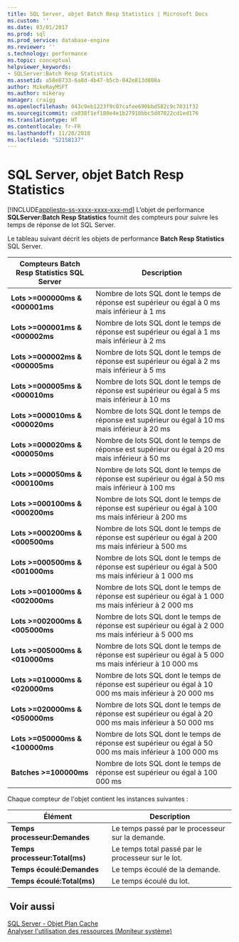```yaml
---
title: SQL Server, objet Batch Resp Statistics | Microsoft Docs
ms.custom: ''
ms.date: 03/01/2017
ms.prod: sql
ms.prod_service: database-engine
ms.reviewer: ''
s.technology: performance
ms.topic: conceptual
helpviewer_keywords:
- SQLServer:Batch Resp Statistics
ms.assetid: a58e8733-6a8d-4b47-b5cb-042e813d808a
author: MikeRayMSFT
ms.author: mikeray
manager: craigg
ms.openlocfilehash: 043c9eb1223f9c87cafee690bbd582c9c7031f32
ms.sourcegitcommit: ca038f1ef180e4e1b27910bbc5d87822cd1ed176
ms.translationtype: HT
ms.contentlocale: fr-FR
ms.lasthandoff: 11/20/2018
ms.locfileid: "52158137"
---
```

# <a name="sql-server-batch-resp-statistics-object"></a>SQL Server, objet Batch Resp Statistics
[!INCLUDE[appliesto-ss-xxxx-xxxx-xxx-md](../../includes/appliesto-ss-xxxx-xxxx-xxx-md.md)]
L’objet de performance **SQLServer:Batch Resp Statistics** fournit des compteurs pour suivre les temps de réponse de lot SQL Server.

Le tableau suivant décrit les objets de performance **Batch Resp Statistics** SQL Server.


|**Compteurs Batch Resp Statistics SQL Server**|Description|  
|-------------|-----------------|  
|**Lots >=000000ms & \<000001ms**|Nombre de lots SQL dont le temps de réponse est supérieur ou égal à 0 ms mais inférieur à 1 ms|
|**Lots >=000001ms & \<000002ms**|Nombre de lots SQL dont le temps de réponse est supérieur ou égal à 1 ms mais inférieur à 2 ms|
|**Lots >=000002ms & \<000005ms**|Nombre de lots SQL dont le temps de réponse est supérieur ou égal à 2 ms mais inférieur à 5 ms|
|**Lots >=000005ms & \<000010ms**|Nombre de lots SQL dont le temps de réponse est supérieur ou égal à 5 ms mais inférieur à 10 ms|
|**Lots >=000010ms & \<000020ms**|Nombre de lots SQL dont le temps de réponse est supérieur ou égal à 10 ms mais inférieur à 20 ms|
|**Lots >=000020ms & \<000050ms**|Nombre de lots SQL dont le temps de réponse est supérieur ou égal à 20 ms mais inférieur à 50 ms|
|**Lots >=000050ms & \<000100ms**|Nombre de lots SQL dont le temps de réponse est supérieur ou égal à 50 ms mais inférieur à 100 ms|
|**Lots >=000100ms & \<000200ms**|Nombre de lots SQL dont le temps de réponse est supérieur ou égal à 100 ms mais inférieur à 200 ms|
|**Lots >=000200ms & \<000500ms**|Nombre de lots SQL dont le temps de réponse est supérieur ou égal à 200 ms mais inférieur à 500 ms|
|**Lots >=000500ms & \<001000ms**|Nombre de lots SQL dont le temps de réponse est supérieur ou égal à 500 ms mais inférieur à 1 000 ms|
|**Lots >=001000ms & \<002000ms**|Nombre de lots SQL dont le temps de réponse est supérieur ou égal à 1 000 ms mais inférieur à 2 000 ms|
|**Lots >=002000ms & \<005000ms**|Nombre de lots SQL dont le temps de réponse est supérieur ou égal à 2 000 ms mais inférieur à 5 000 ms|
|**Lots >=005000ms & \<010000ms**|Nombre de lots SQL dont le temps de réponse est supérieur ou égal à 5 000 ms mais inférieur à 10 000 ms|
|**Lots >=010000ms & \<020000ms**|Nombre de lots SQL dont le temps de réponse est supérieur ou égal à 10 000 ms mais inférieur à 20 000 ms|
|**Lots >=020000ms & \<050000ms**|Nombre de lots SQL dont le temps de réponse est supérieur ou égal à 20 000 ms mais inférieur à 50 000 ms|
|**Lots >=050000ms & \<100000ms**|Nombre de lots SQL dont le temps de réponse est supérieur ou égal à 50 000 ms mais inférieur à 100 000 ms| 
|**Batches >=100000ms**|Nombre de lots SQL dont le temps de réponse est supérieur ou égal à 100 000 ms| 

Chaque compteur de l'objet contient les instances suivantes :  
  
|Élément|Description|  
|----------|-----------------|  
|**Temps processeur:Demandes**|Le temps passé par le processeur sur la demande.|  
|**Temps processeur:Total(ms)**|Le temps total passé par le processeur sur le lot.|  
|**Temps écoulé:Demandes**|Le temps écoulé de la demande.|  
|**Temps écoulé:Total(ms)**|Le temps écoulé du lot.|  

## <a name="see-also"></a> Voir aussi
[SQL Server - Objet Plan Cache](../../relational-databases/performance-monitor/sql-server-plan-cache-object.md)  
[Analyser l'utilisation des ressources (Moniteur système)](../../relational-databases/performance-monitor/monitor-resource-usage-system-monitor.md)  
